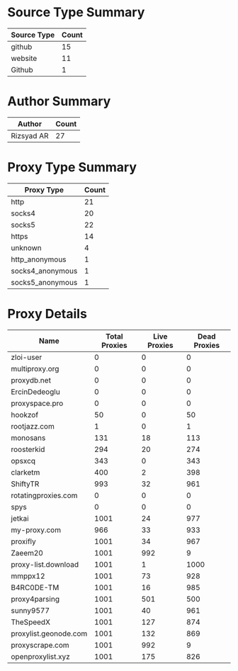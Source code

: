 # Source Type Summary

| Source Type | Count |
|-------------|-------|
| github | 15 |
| website | 11 |
| Github | 1 |


# Author Summary

| Author | Count |
|--------|-------|
| Rizsyad AR | 27 |


# Proxy Type Summary

| Proxy Type | Count |
|------------|-------|
| http | 21 |
| socks4 | 20 |
| socks5 | 22 |
| https | 14 |
| unknown | 4 |
| http_anonymous | 1 |
| socks4_anonymous | 1 |
| socks5_anonymous | 1 |


# Proxy Details

| Name | Total Proxies | Live Proxies | Dead Proxies |
|------|---------------|--------------|---------------|
| zloi-user | 0 | 0 | 0 |
| multiproxy.org | 0 | 0 | 0 |
| proxydb.net | 0 | 0 | 0 |
| ErcinDedeoglu | 0 | 0 | 0 |
| proxyspace.pro | 0 | 0 | 0 |
| hookzof | 50 | 0 | 50 |
| rootjazz.com | 1 | 0 | 1 |
| monosans | 131 | 18 | 113 |
| roosterkid | 294 | 20 | 274 |
| opsxcq | 343 | 0 | 343 |
| clarketm | 400 | 2 | 398 |
| ShiftyTR | 993 | 32 | 961 |
| rotatingproxies.com | 0 | 0 | 0 |
| spys | 0 | 0 | 0 |
| jetkai | 1001 | 24 | 977 |
| my-proxy.com | 966 | 33 | 933 |
| proxifly | 1001 | 34 | 967 |
| Zaeem20 | 1001 | 992 | 9 |
| proxy-list.download | 1001 | 1 | 1000 |
| mmppx12 | 1001 | 73 | 928 |
| B4RC0DE-TM | 1001 | 16 | 985 |
| proxy4parsing | 1001 | 501 | 500 |
| sunny9577 | 1001 | 40 | 961 |
| TheSpeedX | 1001 | 127 | 874 |
| proxylist.geonode.com | 1001 | 132 | 869 |
| proxyscrape.com | 1001 | 992 | 9 |
| openproxylist.xyz | 1001 | 175 | 826 |

